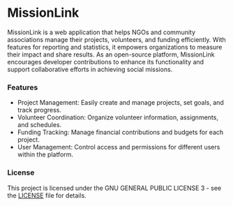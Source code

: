 # MissionLink

MissionLink is a web application that helps NGOs and community associations manage their projects, volunteers, and funding efficiently. With features for reporting and statistics, it empowers organizations to measure their impact and share results. As an open-source platform, MissionLink encourages developer contributions to enhance its functionality and support collaborative efforts in achieving social missions.


### Features

- Project Management: Easily create and manage projects, set goals, and track progress.
- Volunteer Coordination: Organize volunteer information, assignments, and schedules.
- Funding Tracking: Manage financial contributions and budgets for each project.
- User Management: Control access and permissions for different users within the platform.


### License

This project is licensed under the GNU GENERAL PUBLIC LICENSE 3 - see the [LICENSE](LICENSE.md) file for details.